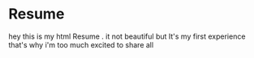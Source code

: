 # Resume
hey this is  my  html Resume . it not beautiful but It's my first experience that's why i'm too much excited to share all
